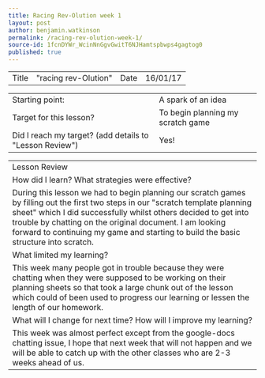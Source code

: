 ```yaml
---
title: Racing Rev-Olution week 1
layout: post
author: benjamin.watkinson
permalink: /racing-rev-olution-week-1/
source-id: 1fcnDYWr_WcinNnGgvGwitT6NJHamtspbwps4gagtog0
published: true
---
```

	

<table>
  <tr>
    <td>Title</td>
    <td>"racing rev-Olution" </td>
    <td>Date</td>
    <td>16/01/17</td>
  </tr>
</table>


<table>
  <tr>
    <td>Starting point:</td>
    <td>A spark of an idea</td>
  </tr>
  <tr>
    <td>Target for this lesson?</td>
    <td>To begin planning my scratch game </td>
  </tr>
  <tr>
    <td>Did I reach my target? 
(add details to "Lesson Review")</td>
    <td>Yes!</td>
  </tr>
</table>


<table>
  <tr>
    <td>Lesson Review</td>
  </tr>
  <tr>
    <td>How did I learn? What strategies were effective? </td>
  </tr>
  <tr>
    <td>During this lesson we had to begin planning our scratch games by filling out the first two steps in our "scratch template planning sheet" which I did successfully whilst others decided to get into trouble by chatting on the original document. I am looking forward to continuing my game and starting to build the basic structure into scratch.</td>
  </tr>
  <tr>
    <td>What limited my learning? </td>
  </tr>
  <tr>
    <td>This week many people got in trouble because they were chatting when they were supposed to be working on their planning sheets so that took a large chunk out of the lesson which could of been used to progress our learning or lessen the length of our homework.


</td>
  </tr>
  <tr>
    <td>What will I change for next time? How will I improve my learning?</td>
  </tr>
  <tr>
    <td>This week was almost perfect except from the google-docs chatting issue, I hope that next week that will not happen and we will be able to catch up with the other classes who are 2-3 weeks ahead of us.</td>
  </tr>
</table>


